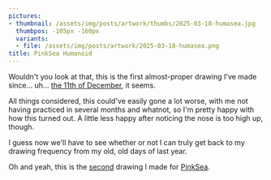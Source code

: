 ```yaml
---
pictures:
- thumbnail: /assets/img/posts/artwork/thumbs/2025-03-18-humasea.jpg
  thumbpos: -105px -160px
  variants:
  - file: /assets/img/posts/artwork/2025-03-18-humasea.png
title: PinkSea Humanoid
---
```

Wouldn't you look at that, this is the first almost-proper drawing I've made since... uh... [the 11th of December](2024-12-11-decsketches), it seems.

All things considered, this could've easily gone a lot worse, with me not having practiced in several months and whatnot, so I'm pretty happy with how this turned out.
A little less happy after noticing the nose is too high up, though.

I guess now we'll have to see whether or not I can truly get back to my drawing frequency from my old, old days of last year.

Oh and yeah, this is the [second](/artwork/2024-11-11-drillsea) drawing I made for [PinkSea](https://pinksea.art/).

